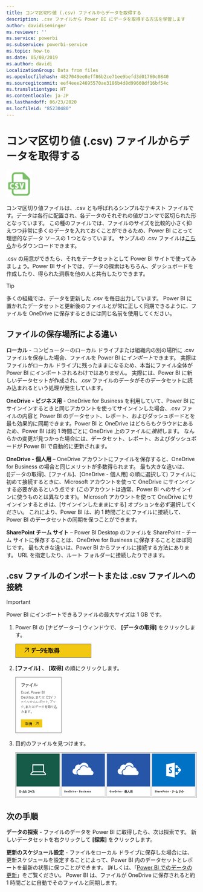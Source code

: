 ```yaml
---
title: コンマ区切り値 (.csv) ファイルからデータを取得する
description: .csv ファイルから Power BI にデータを取得する方法を学習します
author: davidiseminger
ms.reviewer: ''
ms.service: powerbi
ms.subservice: powerbi-service
ms.topic: how-to
ms.date: 05/08/2019
ms.author: davidi
LocalizationGroup: Data from files
ms.openlocfilehash: 4827049ee8eff86b2ce71ee9befd3d01760c0840
ms.sourcegitcommit: eef4eee24695570ae3186b4d8d99660df16bf54c
ms.translationtype: HT
ms.contentlocale: ja-JP
ms.lasthandoff: 06/23/2020
ms.locfileid: "85230480"
---
```

# <a name="get-data-from-comma-separated-value-csv-files"></a>コンマ区切り値 (.csv) ファイルからデータを取得する
![](media/service-comma-separated-value-files/csv_icon.png)

コンマ区切り値ファイルは、.csv とも呼ばれるシンプルなテキスト ファイルです。データは各行に配置され、各データのそれぞれの値がコンマで区切られた形となっています。 この種のファイルでは、ファイルのサイズを比較的小さく抑えつつ非常に多くのデータを入れておくことができるため、Power BI にとって理想的なデータ ソースの 1 つとなっています。 サンプルの .csv ファイルは[こちら](https://go.microsoft.com/fwlink/?LinkID=619356)からダウンロードできます。

.csv の用意ができたら、それをデータセットとして Power BI サイトで使ってみましょう。Power BI サイトでは、データの探索はもちろん、ダッシュボードを作成したり、得られた洞察を他の人と共有したりできます。

>[!TIP]
>多くの組織では、データを更新した .csv を毎日出力しています。 Power BI に置かれたデータセットと更新後のファイルとが常に正しく同期できるように、ファイルを OneDrive に保存するときには同じ名前を使用してください。

## <a name="where-your-file-is-saved-makes-a-difference"></a>ファイルの保存場所による違い
**ローカル** - コンピューターのローカル ドライブまたは組織内の別の場所に .csv ファイルを保存した場合、ファイルを Power BI に*インポート*できます。 実際はファイルがローカル ドライブに残ったままになるため、本当にファイル全体が Power BI にインポートされるわけではありません。 実際には、Power BI に新しいデータセットが作成され、.csv ファイルのデータがそのデータセットに読み込まれるという処理が発生しています。

**OneDrive - ビジネス用** - OneDrive for Business を利用していて、Power BI にサインインするときと同じアカウントを使ってサインインした場合、.csv ファイルの内容と Power BI のデータセット、レポート、およびダッシュボードとを最も効果的に同期できます。Power BI と OneDrive はどちらもクラウドにあるため、Power BI は約 1 時間ごとに OneDrive 上のファイルに*接続*します。 なんらかの変更が見つかった場合には、データセット、レポート、およびダッシュボードが Power BI で自動的に更新されます。

**OneDrive - 個人用** – OneDrive アカウントにファイルを保存すると、OneDrive for Business の場合と同じメリットが多数得られます。 最も大きな違いは、([データの取得]、[ファイル]、[OneDrive - 個人用] の順に選択して) ファイルに初めて接続するときに、Microsoft アカウントを使って OneDrive にサインインする必要があるという点です (このアカウントは通常、Power BI へのサインインに使うものとは異なります)。 Microsoft アカウントを使って OneDrive にサインインするときは、[サインインしたままにする] オプションを必ず選択してください。 これにより、Power BI は、約 1 時間ごとにファイルに接続して、Power BI のデータセットの同期を保つことができます。

**SharePoint チーム サイト** – Power BI Desktop のファイルを SharePoint – チーム サイトに保存することは、OneDrive for Business に保存することとほぼ同じです。 最も大きな違いは、Power BI からファイルに接続する方法にあります。 URL を指定したり、ルート フォルダーに接続したりできます。

## <a name="import-or-connect-to-a-csv-file"></a>.csv ファイルのインポートまたは .csv ファイルへの接続
>[!IMPORTANT]
>Power BI にインポートできるファイルの最大サイズは 1 GB です。

1. Power BI の [ナビゲーター] ウィンドウで、 **[データの取得]** をクリックします。
   
   ![](media/service-comma-separated-value-files/csv_get_data_button.png)
2. **[ファイル]** 、 **[取得]** の順にクリックします。
   
   ![](media/service-comma-separated-value-files/csv_files_get.png)
3. 目的のファイルを見つけます。
   
   ![](media/service-comma-separated-value-files/csv_find_your_file.png)

## <a name="next-steps"></a>次の手順
**データの探索** - ファイルのデータを Power BI に取得したら、次は探索です。 新しいデータセットを右クリックして **[探索]** をクリックします。

**更新のスケジュール設定** - ファイルをローカル ドライブに保存した場合には、更新スケジュールを設定することによって、Power BI 内のデータセットとレポートを最新の状態に保つことができます。 詳しくは、「[Power BI でのデータの更新](refresh-data.md)」をご覧ください。 Power BI は、ファイルが OneDrive に保存されると約 1 時間ごとに自動でそのファイルと同期します。

